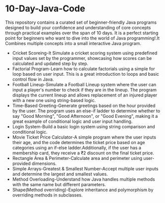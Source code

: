 # 10-Day-Java-Code
This repository contains a curated set of beginner-friendly Java programs designed to build your confidence and understanding of core concepts through practical examples over the span of 10 days. It is a perfect starting point for beginners who want to dive into the world of Java programming!.It Combines multiple concepts into a small interactive Java program.

- Cricket Scoreing-It Simulate a cricket scoring system using predefined input values set by the programmer, showcasing how scores can be calculated and updated step by step.
- Factorial Program-Learn how to calculate factorials using a simple for loop based on user input. This is a great introduction to loops and basic control flow in Java.
- Football Lineup-Simulate a Football Lineup system where the user can input a player's number to check if they are in the lineup. The program displays the current lineup and allows replacement of an injured player with a new one using string-based logic.
- Time-Based Greeting-Generate greetings based on the hour provided by the user. The program uses an else-if ladder to determine whether to say "Good Morning", "Good Afternoon", or "Good Evening", making it a great example of conditional logic and user input handling.
-  Login System-Build a basic login system using string comparison and conditional logic.
- Movie Ticket Price Calculator-A simple program where the user inputs their age, and the code determines the ticket price based on age categories using an if-else ladder.Additionally, if the user has a membership card, they receive a ₹2 discount on the final ticket price. 
- Rectangle Area & Perimeter-Calculate area and perimeter using user-provided dimensions.
- Simple Arrays-Greatest & Smallest Number-Accept multiple user inputs and determine the largest and smallest values.
- Method Overloading-Understand how Java handles multiple methods with the same name but different parameters.
- Shape(Method overriding)-Explore inheritance and polymorphism by overriding methods in subclasses.
